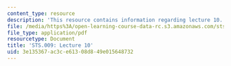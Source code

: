 ```yaml
---
content_type: resource
description: 'This resource contains information regarding lecture 10. '
file: /media/https%3A/open-learning-course-data-rc.s3.amazonaws.com/sts-009-evolution-and-society-spring-2012/3e135367ac3ce61308d849e015648732_MITSTS_009S12_lec10.pdf
file_type: application/pdf
resourcetype: Document
title: 'STS.009: Lecture 10'
uid: 3e135367-ac3c-e613-08d8-49e015648732
---
```

